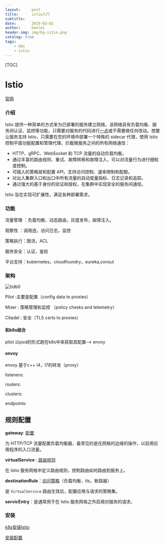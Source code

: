```yaml
---
layout:     post
title:      istio入门
subtitle:    
date:       2019-03-02
author:     hanlei
header-img: img/bg-istio.png
catalog: true
tags:
    - k8s
    - istio
---
```


[TOC]

# Istio

[官网](https://istio.io/zh/)

### 介绍

Istio 提供一种简单的方式来为已部署的服务建立网络，该网络具有负载均衡、服务间认证、监控等功能，只需要对服务的代码进行[一点](https://preliminary.istio.io/zh/docs/tasks/telemetry/distributed-tracing/overview/#understanding-what-happened)或不需要做任何改动。想要让服务支持 Istio，只需要在您的环境中部署一个特殊的 sidecar 代理，使用 Istio 控制平面功能配置和管理代理，拦截微服务之间的所有网络通信：

- HTTP、gRPC、WebSocket 和 TCP 流量的自动负载均衡。
- 通过丰富的路由规则、重试、故障转移和故障注入，可以对流量行为进行细粒度控制。
- 可插入的策略层和配置 API，支持访问控制、速率限制和配额。
- 对出入集群入口和出口中所有流量的自动度量指标、日志记录和追踪。
- 通过强大的基于身份的验证和授权，在集群中实现安全的服务间通信。

Istio 旨在实现可扩展性，满足各种部署需求。

### 功能

流量管理 ：负载均衡，动态路由，灰度发布，故障注入。

观察性 ：调用连，访问日志，监控

策略执行：限流，ACL

服务安全：认证，鉴权

平台支持：kubernetes，cloudfoundry，eureka,consul

### 架构

![tidb0](https://github.com/miniper/miniper.github.io/raw/master/img/lstio1.png)

Pilot :主要是配置（config data to proxies）

Mixer : 策略管理和监控 （policy chesks and telemetry）

Citadel : 安全（TLS certs to proxies）

#### 和k8s结合

pilot 以pod的形式跑在k8s中来获取其配置--> envoy

#### envoy

envoy 基于c++ l4，l7的转发（proxy）

listeners:

routers:

clusters:

endpoints:

## 规则配置

**gateway**: [配置](https://preliminary.istio.io/zh/docs/reference/config/istio.networking.v1alpha3/#gateway)

为 HTTP/TCP 流量配置负载均衡器，最常见的是在网格的边缘的操作，以启用应用程序的入口流量。

**virtualService** : [路由规则](https://preliminary.istio.io/zh/docs/reference/config/istio.networking.v1alpha3#virtualservice)

在 Istio 服务网格中定义路由规则，控制路由如何路由到服务上。

**destinationRule**：[访问策略](https://preliminary.istio.io/zh/docs/reference/config/istio.networking.v1alpha3#destinationrule)（负载均衡，tls，断路器）

是 `VirtualService` 路由生效后，配置应用与请求的策略集。

**servicEntry**：是通常用于在 Istio 服务网格之外启用对服务的请求。

### 安装

[k8s安装Istio](https://istio.io/zh/docs/setup/kubernetes)

[安装配置](https://preliminary.istio.io/zh/docs/reference/config/installation-options/)





















